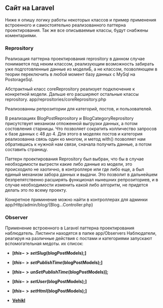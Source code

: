 ## Сайт на Laravel

Ниже я опишу логику работы некоторых классов и пример применения встроенного и самостоятельно реализованного паттерна проектирования.
Так же все описываемые классы, будут снабжены коментариями.

### Reprository

Реализация паттерна проектирования reprository в данном случае понимается под неким классом,
реализующим возможность забирать уже подготовленные данные из моделиБ, а не классом, позволяющем в теории переключить в любой момент базу данных с MySql на PostorageSql.

Абстрактный класс coreReprository реализует подключение к конкретной модели. Дальше его расширяют остальные классы reprository.
app/reprositories/coreReprository.php

Реализованны репрозитории для категорий, постов, и пользователей.

В реализациях BlogPostReprository и BlogCategoryReprository присутствует механизм отложенной выгрузки данных, а потом состовления старницы. Что позволяет сократить колличество запросов к базе данных с 48 до 4. Для этого в моделях постов и категория реализованна связь один ко многом, и метод with() позволяет нам обратившись к нужной нам связи, сначала получить данные, а потом составить страницу.

Паттерн проектирования Reprository был выбран, что бы в случае необходимости выгрести какие либо данные из модели, это происходило не хаотично, в контроллере или где либо еще, а был единый механизм забора данных и выдачи. Это позволит в дальнейшем безпрепятственно расширять функционал нынешних репрозиториев, и в случае необходимости изменить какой либо алгоритм, не придется делать это по всему проекту.

Конкретное приминение можно найти в контроллерах для админки app/Http/admin/blog/{Blog...Controller.php}


### Observer

Применение встроенного в Laravel паттерна проектирования наблюдатель. Листинги находятся в папке app/Observers
Наблюдатели, реагируя на различные действия с постами и категориями запускают вспомогательная медоты. их список:

- **[$this->setSlug($blogPostModels);]**
- **[$this->setPublishTime($blogPostModels);]**
- **[$this->unSetPublishTime($blogPostModels)];**
- **[$this->setUser($blogPostModels);]**
- **[$this->setHtml($blogPostModels);]**




- **[Vehikl](https://vehikl.com/)**
